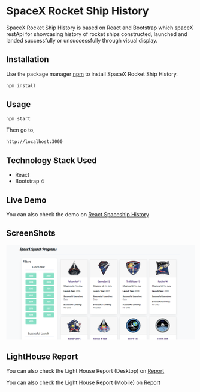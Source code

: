 # SpaceX Rocket Ship History

SpaceX Rocket Ship History is based on React and Bootstrap which spaceX restApi for showcasing history of rocket ships constructed, launched and landed successfully or unsuccessfully through visual display.

## Installation

Use the package manager [npm](https://www.npmjs.com) to install SpaceX Rocket Ship History.

```bash
npm install
```

## Usage

```
npm start
```
Then go to, 

```
http://localhost:3000
``` 

## Technology Stack Used
 * React
 * Bootstrap 4

## Live Demo
You can also check the demo on [React Spaceship History](https://react-spacex-history.netlify.app)

## ScreenShots
![SpaceX](https://github.com/killcodeX/spaceXhistory/blob/master/public/spaceship.png)

## LightHouse Report
You can also check the Light House Report (Desktop) on [Report](https://github.com/killcodeX/spaceXhistory/blob/master/spaceX%20report.pdf)

You can also check the Light House Report (Mobile) on [Report](https://github.com/killcodeX/spaceXhistory/blob/master/spaceX%20report%20Mobile.pdf)

